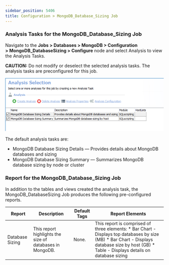 ```yaml
---
sidebar_position: 5406
title: Configuration > MongoDB_Database_Sizing Job
---
```


### Analysis Tasks for the MongoDB\_Database\_Sizing Job

Navigate to the **Jobs > Databases > MongoDB > Configuration > MongoDB\_DatabaseSizing > Configure** node and select Analysis to view the Analysis Tasks.

**CAUTION:** Do not modify or deselect the selected analysis tasks. The analysis tasks are preconfigured for this job.

![Analysis Selection](../../../../../../../static/images/AccessAnalyzer_12.0/Content/Resources/Images/EnterpriseAuditor/Solutions/Databases/MongoDB/DatabaseSizingJobAnalysis.png "Analysis Selection")

The default analysis tasks are:

* MongoDB Database Sizing Details — Provides details about MongoDB databases and sizing
* MongoDB Database Sizing Summary — Summarizes MongoDB database sizing by node or cluster

### Report for the MongoDB\_Database\_Sizing Job

In addition to the tables and views created the analysis task, the MongoDB\_DatabaseSizing Job produces the following pre-configured reports.

| Report | Description | Default Tags | Report Elements |
| --- | --- | --- | --- |
| Database Sizing | This report highlights the size of databases in MongoDB. | None. | This report is comprised of three elements:   * Bar Chart - Displays top databases by size (MB) * Bar Chart - Displays database size by host (GB) * Table - Displays details on database sizing |